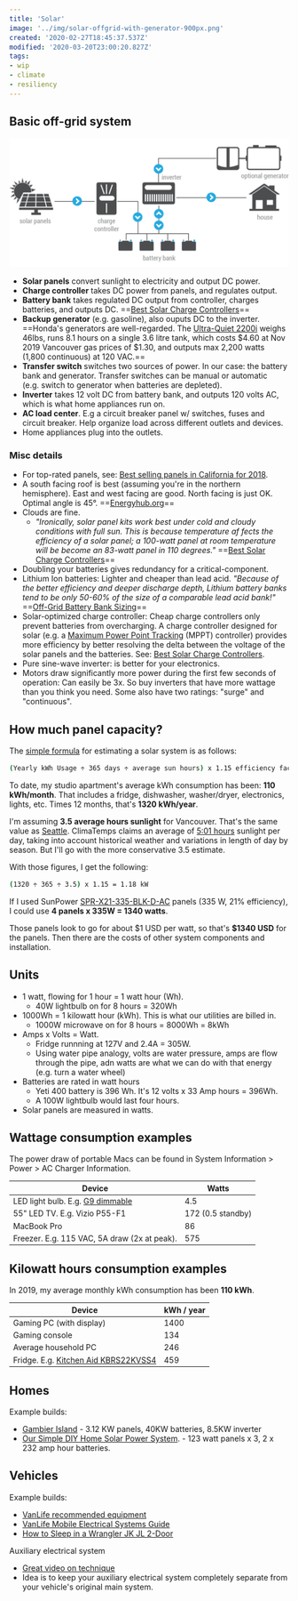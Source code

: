 ```yaml
---
title: 'Solar'
image: '../img/solar-offgrid-with-generator-900px.png'
created: '2020-02-27T18:45:37.537Z'
modified: '2020-03-20T23:00:20.827Z'
tags:
- wip
- climate
- resiliency
---
```



## Basic off-grid system

![Off-grid solar installation](img/solar-offgrid-with-generator.png)

-   **Solar panels** convert sunlight to electricity and output DC power.
-   **Charge controller** takes DC power from panels, and regulates output.
-   **Battery bank** takes regulated DC output from controller, charges batteries, and outputs DC. ==[Best Solar Charge Controllers](https://www.renewableresourcescoalition.org/best-solar-charge-controllers/)==
-   **Backup generator** (e.g. gasoline), also ouputs DC to the inverter. ==Honda's generators are well-regarded. The [Ultra-Quiet 2200i](https://powerequipment.honda.ca/generators/EU2200i) weighs 46lbs, runs 8.1 hours on a single 3.6 litre tank, which costs \$4.60 at Nov 2019 Vancouver gas prices of \$1.30, and outputs max 2,200 watts (1,800 continuous) at 120 VAC.==
-   **Transfer switch** switches two sources of power. In our case: the battery bank and generator. Transfer switches can be manual or automatic (e.g. switch to generator when batteries are depleted).
-   **Inverter** takes 12 volt DC from battery bank, and outputs 120 volts AC, which is what home appliances run on.
-   **AC load center**. E.g a circuit breaker panel w/ switches, fuses and circuit breaker. Help organize load across different outlets and devices.
-   Home appliances plug into the outlets.

### Misc details

-   For top-rated panels, see: [Best selling panels in California for 2018](https://www.solar-estimate.org/news/what-are-the-best-solar-panels-to-buy-for-your-home-in-2019).
-   A south facing roof is best (assuming you're in the northern hemisphere). East and west facing are good. North facing is just OK. Optimal angle is 45°. ==[Energyhub.org](https://energyhub.org/british-columbia/#system-location)==
-   Clouds are fine.
    -   *"Ironically, solar panel kits work best under cold and cloudy conditions with full sun. This is because temperature af fects the efficiency of a solar panel; a 100-watt panel at room temperature will be become an 83-watt panel in 110 degrees."* ==[Best Solar Charge Controllers](https://www.renewableresourcescoalition.org/best-solar-charge-controllers/)==
-   Doubling your batteries gives redundancy for a critical-component.
-   Lithium Ion batteries: Lighter and cheaper than lead acid. *"Because of the better efficiency and deeper discharge depth, Lithium battery banks tend to be only 50-60% of the size of a comparable lead acid bank!"* ==[Off-Grid Battery Bank Sizing](https://www.wholesalesolar.com/solar-information/battery-bank-sizing)==
-   Solar-optimized charge controller: Cheap charge controllers only prevent batteries from overcharging. A charge controller designed for solar (e.g. a [Maximum Power Point Tracking](https://www.solar-electric.com/learning-center/mppt-solar-charge-controllers.html/) (MPPT) controller) provides more efficiency by better resolving the delta between the voltage of the solar panels and the batteries. See: [Best Solar Charge Controllers](https://www.renewableresourcescoalition.org/best-solar-charge-controllers/).
-   Pure sine-wave inverter: is better for your electronics.
-   Motors draw significantly more power during the first few seconds of operation: Can easily be 3x. So buy inverters that have more wattage than you think you need. Some also have two ratings: "surge" and "continuous".

## How much panel capacity?

The [simple formula](https://www.wholesalesolar.com/blog/how-to-size-solar-system/) for estimating a solar system is as follows:

``` bash
(Yearly kWh Usage ÷ 365 days ÷ average sun hours) x 1.15 efficiency factor = DC solar array size required.
```

To date, my studio apartment's average kWh consumption has been: **110 kWh/month**. That includes a fridge, dishwasher, washer/dryer, electronics, lights, etc. Times 12 months, that's **1320 kWh/year**.

I'm assuming **3.5 average hours sunlight** for Vancouver. That's the same value as [Seattle](https://www.wholesalesolar.com/solar-information/sun-hours-us-map). ClimaTemps claims an average of [5:01 hours](http://www.vancouver.climatemps.com/sunlight.php) sunlight per day, taking into account historical weather and variations in length of day by season. But I'll go with the more conservative 3.5 estimate.

With those figures, I get the following:

``` bash
(1320 ÷ 365 ÷ 3.5) x 1.15 = 1.18 kW
```

If I used SunPower [SPR-X21-335-BLK-D-AC](https://www.solarreviews.com/buyers-guide/solar-panels/sunpower/sunpo19768xseriessprx21335blkdac) panels (335 W, 21% efficiency), I could use **4 panels x 335W = 1340 watts**.

Those panels look to go for about \$1 USD per watt, so that's **\$1340 USD** for the panels. Then there are the costs of other system components and installation.

## Units

-   1 watt, flowing for 1 hour = 1 watt hour (Wh).
    -   40W lightbulb on for 8 hours = 320Wh
-   1000Wh = 1 kilowatt hour (kWh). This is what our utilities are billed in.
    -   1000W microwave on for 8 hours = 8000Wh = 8kWh
-   Amps x Volts = Watt.
    -   Fridge runnning at 127V and 2.4A = 305W.
    -   Using water pipe analogy, volts are water pressure, amps are flow through the pipe, adn watts are what we can do with that energy (e.g. turn a water wheel)
-   Batteries are rated in watt hours
    -   Yeti 400 battery is 396 Wh. It's 12 volts x 33 Amp hours = 396Wh.
    -   A 100W lightbulb would last four hours.
-   Solar panels are measured in watts.

## Wattage consumption examples

The power draw of portable Macs can be found in System Information \> Power \> AC Charger Information.

| Device                                                                                                          | Watts             |
|-----------------------------------------------------------------------------------------------------------------|-------------------|
| LED light bulb. E.g. [G9 dimmable](https://www.amazon.ca/Dimmable-Lights-Frosted-100-140V-listed/dp/B06VY1WVLW) | 4.5               |
| 55\" LED TV. E.g. Vizio P55-F1                                                                                  | 172 (0.5 standby) |
| MacBook Pro                                                                                                     | 86                |
| Freezer. E.g. 115 VAC, 5A draw (2x at peak).                                                                    | 575               |

## Kilowatt hours consumption examples

In 2019, my average monthly kWh consumption has been **110 kWh**.

| Device                                                                                                                                             | kWh / year |
|----------------------------------------------------------------------------------------------------------------------------------------------------|------------|
| Gaming PC (with display)                                                                                                                           | 1400       |
| Gaming console                                                                                                                                     | 134        |
| Average household PC                                                                                                                               | 246        |
| Fridge. E.g. [Kitchen Aid KBRS22KVSS4](https://www.searspartsdirect.com/manual/28iq82sm2l-000593/kitchenaid-kbrs22kvss4-bottom-mount-refrigerator) | 459        |

## Homes

Example builds:

-   [Gambier Island](https://www.youtube.com/watch?v=vQlgBYEqymE) - 3.12 KW panels, 40KW batteries, 8.5KW inverter
-   [Our Simple DIY Home Solar Power System](https://learn.eartheasy.com/articles/our-simple-diy-home-solar-power-system/). - 123 watt panels x 3, 2 x 232 amp hour batteries.

## Vehicles

Example builds:

-   [VanLife recommended equipment](https://kombilife.com/off-grid-solar-mobile-electrical-systems/)
-   [VanLife Mobile Electrical Systems Guide](https://kombilife.com/product/mobile-electrical-systems-off-grid-solar-guide/)
-   [How to Sleep in a Wrangler JK JL 2-Door](https://www.thelonejeeper.ca/2-How-to-Sleep-in-a-Jeep-JK-2-Doors.html "How to Sleep in a Wrangler JK JL 2-Door")

Auxiliary electrical system

-   [Great video on technique](https://www.youtube.com/watch?v=XzfrJJ6Px3o "Great video on technique")
-   Idea is to keep your auxiliary electrical system completely separate from your vehicle's original main system.
